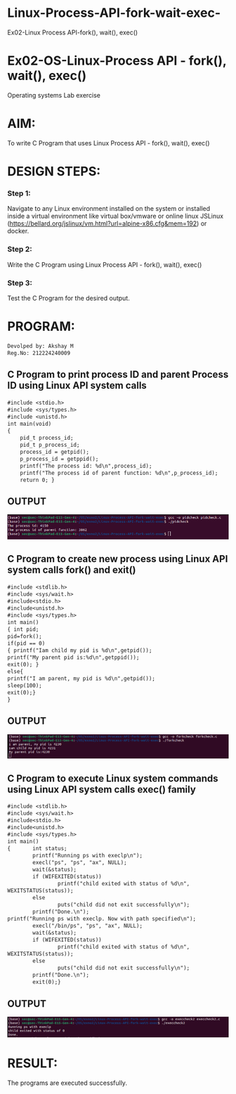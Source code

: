 # Linux-Process-API-fork-wait-exec-
Ex02-Linux Process API-fork(), wait(), exec()
# Ex02-OS-Linux-Process API - fork(), wait(), exec()
Operating systems Lab exercise


# AIM:
To write C Program that uses Linux Process API - fork(), wait(), exec()

# DESIGN STEPS:

### Step 1:

Navigate to any Linux environment installed on the system or installed inside a virtual environment like virtual box/vmware or online linux JSLinux (https://bellard.org/jslinux/vm.html?url=alpine-x86.cfg&mem=192) or docker.

### Step 2:

Write the C Program using Linux Process API - fork(), wait(), exec()

### Step 3:

Test the C Program for the desired output. 

# PROGRAM:
```
Devolped by: Akshay M
Reg.No: 212224240009
```
## C Program to print process ID and parent Process ID using Linux API system calls

```
#include <stdio.h>
#include <sys/types.h>
#include <unistd.h>
int main(void)
{	
	pid_t process_id;
	pid_t p_process_id;
	process_id = getpid();
	p_process_id = getppid();
	printf("The process id: %d\n",process_id);
	printf("The process id of parent function: %d\n",p_process_id);
	return 0; }
```
## OUTPUT
![alt text](ep1.png)

## C Program to create new process using Linux API system calls fork() and exit()

```
#include <stdlib.h>
#include <sys/wait.h>
#include<stdio.h>
#include<unistd.h>
#include <sys/types.h>
int main()
{ int pid; 
pid=fork(); 
if(pid == 0) 
{ printf("Iam child my pid is %d\n",getpid()); 
printf("My parent pid is:%d\n",getppid()); 
exit(0); } 
else{ 
printf("I am parent, my pid is %d\n",getpid()); 
sleep(100); 
exit(0);} 
}
```
## OUTPUT
![alt text](ep2.png)

## C Program to execute Linux system commands using Linux API system calls exec() family
```
#include <stdlib.h>
#include <sys/wait.h>
#include<stdio.h>
#include<unistd.h>
#include <sys/types.h>
int main()
{       int status;
        printf("Running ps with execlp\n");
        execl("ps", "ps", "ax", NULL);
        wait(&status);
        if (WIFEXITED(status))
                printf("child exited with status of %d\n", WEXITSTATUS(status));
        else
                puts("child did not exit successfully\n");
        printf("Done.\n");
printf("Running ps with execlp. Now with path specified\n");
        execl("/bin/ps", "ps", "ax", NULL);
        wait(&status);
        if (WIFEXITED(status))
                printf("child exited with status of %d\n", WEXITSTATUS(status));
        else
                puts("child did not exit successfully\n");
        printf("Done.\n");
        exit(0);}
```

## OUTPUT
![alt text](ep3.png)
# RESULT:
The programs are executed successfully.
